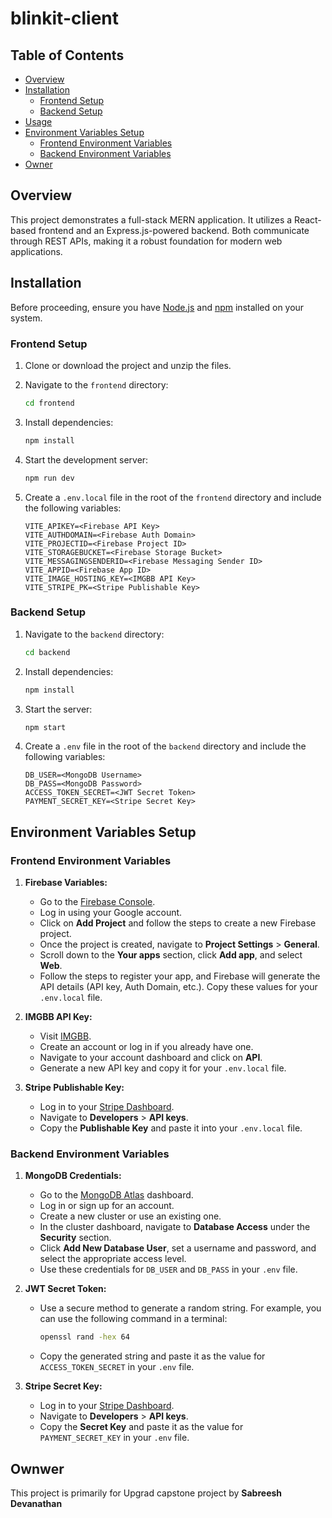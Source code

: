# blinkit-client


## Table of Contents
- [Overview](#overview)
- [Installation](#installation)
  - [Frontend Setup](#frontend-setup)
  - [Backend Setup](#backend-setup)
- [Usage](#usage)
- [Environment Variables Setup](#environment-variables-setup)
  - [Frontend Environment Variables](#frontend-environment-variables)
  - [Backend Environment Variables](#backend-environment-variables)
- [Owner](#owner)

## Overview

This project demonstrates a full-stack MERN application. It utilizes a React-based frontend and an Express.js-powered backend. Both communicate through REST APIs, making it a robust foundation for modern web applications. 

## Installation

Before proceeding, ensure you have [Node.js](http://nodejs.org) and [npm](https://npmjs.com) installed on your system.

### Frontend Setup

1. Clone or download the project and unzip the files.
2. Navigate to the `frontend` directory:

   ```sh
   cd frontend
   ```

3. Install dependencies:

   ```sh
   npm install
   ```

4. Start the development server:

   ```sh
   npm run dev
   ```

5. Create a `.env.local` file in the root of the `frontend` directory and include the following variables:

   ```
   VITE_APIKEY=<Firebase API Key>
   VITE_AUTHDOMAIN=<Firebase Auth Domain>
   VITE_PROJECTID=<Firebase Project ID>
   VITE_STORAGEBUCKET=<Firebase Storage Bucket>
   VITE_MESSAGINGSENDERID=<Firebase Messaging Sender ID>
   VITE_APPID=<Firebase App ID>
   VITE_IMAGE_HOSTING_KEY=<IMGBB API Key>
   VITE_STRIPE_PK=<Stripe Publishable Key>
   ```

### Backend Setup

1. Navigate to the `backend` directory:

   ```sh
   cd backend
   ```

2. Install dependencies:

   ```sh
   npm install
   ```

3. Start the server:

   ```sh
   npm start
   ```

4. Create a `.env` file in the root of the `backend` directory and include the following variables:

   ```
   DB_USER=<MongoDB Username>
   DB_PASS=<MongoDB Password>
   ACCESS_TOKEN_SECRET=<JWT Secret Token>
   PAYMENT_SECRET_KEY=<Stripe Secret Key>
   ```

## Environment Variables Setup

### Frontend Environment Variables

1. **Firebase Variables:**
   - Go to the [Firebase Console](https://console.firebase.google.com/).
   - Log in using your Google account.
   - Click on **Add Project** and follow the steps to create a new Firebase project.
   - Once the project is created, navigate to **Project Settings** > **General**.
   - Scroll down to the **Your apps** section, click **Add app**, and select **Web**.
   - Follow the steps to register your app, and Firebase will generate the API details (API key, Auth Domain, etc.). Copy these values for your `.env.local` file.

2. **IMGBB API Key:**
   - Visit [IMGBB](https://imgbb.com/).
   - Create an account or log in if you already have one.
   - Navigate to your account dashboard and click on **API**.
   - Generate a new API key and copy it for your `.env.local` file.

3. **Stripe Publishable Key:**
   - Log in to your [Stripe Dashboard](https://stripe.com/).
   - Navigate to **Developers** > **API keys**.
   - Copy the **Publishable Key** and paste it into your `.env.local` file.

### Backend Environment Variables

1. **MongoDB Credentials:**
   - Go to the [MongoDB Atlas](https://www.mongodb.com/atlas) dashboard.
   - Log in or sign up for an account.
   - Create a new cluster or use an existing one.
   - In the cluster dashboard, navigate to **Database Access** under the **Security** section.
   - Click **Add New Database User**, set a username and password, and select the appropriate access level.
   - Use these credentials for `DB_USER` and `DB_PASS` in your `.env` file.

2. **JWT Secret Token:**
   - Use a secure method to generate a random string. For example, you can use the following command in a terminal:
     ```sh
     openssl rand -hex 64
     ```
   - Copy the generated string and paste it as the value for `ACCESS_TOKEN_SECRET` in your `.env` file.

3. **Stripe Secret Key:**
   - Log in to your [Stripe Dashboard](https://stripe.com/).
   - Navigate to **Developers** > **API keys**.
   - Copy the **Secret Key** and paste it as the value for `PAYMENT_SECRET_KEY` in your `.env` file.

## Ownwer

This project is primarily for Upgrad capstone project by **Sabreesh Devanathan**

